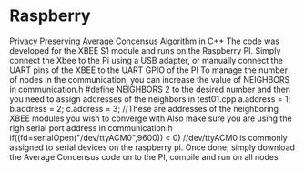 # Raspberry
Privacy Preserving Average Concensus Algorithm in C++ 
The code was developed for the XBEE S1 module and runs on the Raspberry PI.
Simply connect the Xbee to the Pi using a USB adapter, or manually connect the UART pins of the XBEE to the UART GPIO of the PI
To manage the number of nodes in the communication, you can increase the value of NEIGHBORS in communication.h #define NEIGHBORS 2 to the desired number and then you need to assign addresses of the neighbors in test01.cpp 
a.address = 1;
b.address = 2;
c.address = 3; //These are addresses of the neighboring XBEE modules you wish to converge with
Also make sure you are using the righ serial port address in communication.h 
if((fd=serialOpen("/dev/ttyACM0",9600)) < 0) //dev/ttyACM0 is commonly assigned to serial devices on the raspberry pi.
Once done, simply download the Average Concensus code on to the PI, compile and run on all nodes
